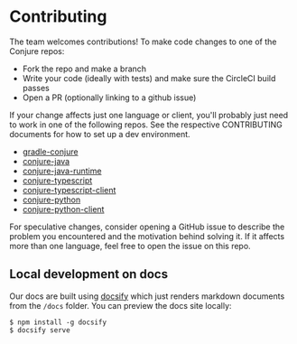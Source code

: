 # Contributing

The team welcomes contributions!  To make code changes to one of the Conjure repos:

- Fork the repo and make a branch
- Write your code (ideally with tests) and make sure the CircleCI build passes
- Open a PR (optionally linking to a github issue)

If your change affects just one language or client, you'll probably just need to work in one of the following repos.  See the respective CONTRIBUTING documents for how to set up a dev environment.

  - [gradle-conjure](https://github.com/palantir/gradle-conjure)
  - [conjure-java](https://github.com/palantir/conjure-java)
  - [conjure-java-runtime](https://github.com/palantir/conjure-java-runtime)
  - [conjure-typescript](https://github.com/palantir/conjure-typescript)
  - [conjure-typescript-client](https://github.com/palantir/conjure-typescript-client)
  - [conjure-python](https://github.com/palantir/conjure-python)
  - [conjure-python-client](https://github.com/palantir/conjure-python-client)

For speculative changes, consider opening a GitHub issue to describe the problem you encountered and the motivation behind solving it.  If it affects more than one language, feel free to open the issue on this repo.

## Local development on docs

Our docs are built using [docsify](https://docsify.js.org/) which just renders markdown documents from the `/docs` folder. You can preview the docs site locally:

```
$ npm install -g docsify
$ docsify serve
```
